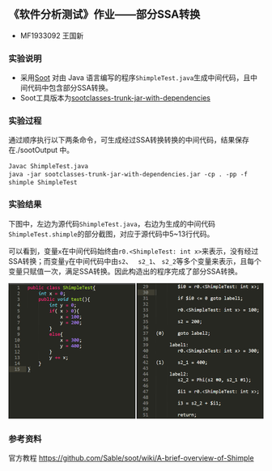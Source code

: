 ## 《软件分析测试》作业——部分SSA转换

- MF1933092 王国新

### 实验说明

- 采用[Soot]( http://sable.github.io/soot/ ) 对由 Java 语言编写的程序`ShimpleTest.java`生成中间代码，且中间代码中包含部分SSA转换。
- Soot工具版本为[sootclasses-trunk-jar-with-dependencies]( https://soot-build.cs.uni-paderborn.de/public/origin/develop/soot/soot-develop/build/ )

### 实验过程

通过顺序执行以下两条命令，可生成经过SSA转换转换的中间代码，结果保存在./sootOutput 中。

```shell
Javac ShimpleTest.java
java -jar sootclasses-trunk-jar-with-dependencies.jar -cp . -pp -f shimple ShimpleTest
```

### 实验结果

下图中，左边为源代码`ShimpleTest.java`，右边为生成的中间代码`ShimpleTest.shimple`的部分截图，对应于源代码中5~13行代码。

可以看到，变量`x`在中间代码始终由`r0.<ShimpleTest: int x>`来表示，没有经过SSA转换；而变量`y`在中间代码中由`s2`、 ` s2_1`、 `s2_2`等多个变量来表示，且每个变量只赋值一次，满足SSA转换。因此构造出的程序完成了部分SSA转换。

![](https://github.com/WangGuox1n/sat/blob/master/Homework1-SSA/code.png)

### 参考资料

官方教程 https://github.com/Sable/soot/wiki/A-brief-overview-of-Shimple 
